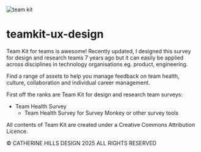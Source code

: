 ![team kit](https://user-images.githubusercontent.com/1219082/39807886-d36852f0-53c0-11e8-844a-eccd03036ff8.png)

# teamkit-ux-design

Team Kit for teams is awesome! Recently updated, I designed this survey for design and research teams 7 years ago but it can easily be applied across disciplines in technology organisations eg. product, engineering. 

Find a range of assets to help you manage feedback on team health, culture, collaboration and individual career management.

First off the ranks are Team Kit for design and research team surveys:
* Team Health Survey
    * Team Health Survey for Survey Monkey or other survey tools

All contents of Team Kit are created under a Creative Commons Attribution Licence. 

© CATHERINE HILLS DESIGN 2025 ALL RIGHTS RESERVED

